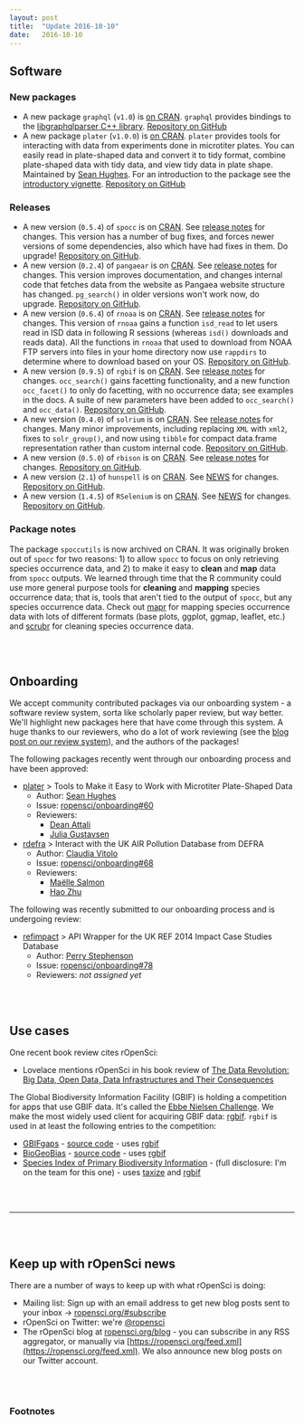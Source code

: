 ```yaml
---
layout: post
title:  "Update 2016-10-10"
date:   2016-10-10
---
```


## Software

### New packages

* A new package `graphql` (`v1.0`) is [on CRAN](https://cran.rstudio.com/web/packages/graphql). `graphql` provides bindings to the [libgraphqlparser C++ library](https://github.com/graphql/libgraphqlparser). [Repository on GitHub][graphql]
* A new package `plater` (`v1.0.0`) is [on CRAN](https://cran.rstudio.com/web/packages/plater). `plater` provides tools for interacting with data from experiments done in microtiter plates.
You can easily read in plate-shaped data and convert it to tidy format, combine plate-shaped data with tidy data, and view tidy data in plate shape. Maintained by [Sean Hughes](https://github.com/seaaan). For an introduction to the package see the [introductory vignette](https://cran.rstudio.com/web/packages/plater/vignettes/plater-basics.html). [Repository on GitHub][plater]

### Releases

* A new version (`0.5.4`) of `spocc` is on [CRAN](https://cran.rstudio.com/web/packages/spocc). See [release notes](https://github.com/ropensci/spocc/releases/tag/v0.5.4) for changes. This version has a number of bug fixes, and forces newer versions of some dependencies, also which have had fixes in them. Do upgrade! [Repository on GitHub][spocc].
* A new version (`0.2.4`) of `pangaear` is on [CRAN](https://cran.rstudio.com/web/packages/pangaear). See [release notes](https://github.com/ropensci/pangaear/releases/tag/v0.2.4) for changes. This version improves documentation, and changes internal code that fetches data from the website as Pangaea website structure has changed. `pg_search()` in older versions won't work now, do upgrade. [Repository on GitHub][pangaear].
* A new version (`0.6.4`) of `rnoaa` is on [CRAN](https://cran.rstudio.com/web/packages/rnoaa). See [release notes](https://github.com/ropensci/rnoaa/releases/tag/v0.6.4) for changes. This version of `rnoaa` gains a function `isd_read` to let users read in ISD data in following R sessions (whereas `isd()` downloads and reads data). All the functions in `rnoaa` that used to download from NOAA FTP servers into files in your home directory now use `rappdirs` to determine where to download based on your OS. [Repository on GitHub][rnoaa].
* A new version (`0.9.5`) of `rgbif` is on [CRAN](https://cran.rstudio.com/web/packages/rgbif). See [release notes](https://github.com/ropensci/rnoaa/releases/tag/v0.9.5) for changes. `occ_search()` gains facetting functionality, and a new function `occ_facet()` to only do facetting, with no occurrence data; see examples in the docs. A suite of new parameters have been added to `occ_search()` and `occ_data()`. [Repository on GitHub][rgbif].
* A new version (`0.4.0`) of `solrium` is on [CRAN](https://cran.rstudio.com/web/packages/solrium). See [release notes](https://github.com/ropensci/rnoaa/releases/tag/v0.4.0) for changes. Many minor improvements, including replacing `XML` with `xml2`, fixes to `solr_group()`, and now using `tibble` for compact data.frame representation rather than custom internal code.  [Repository on GitHub][solrium].
* A new version (`0.5.0`) of `rbison` is on [CRAN](https://cran.rstudio.com/web/packages/rbison). See [release notes](https://github.com/ropensci/rbison/releases/tag/v0.5.0) for changes. [Repository on GitHub][rbison].
* A new version (`2.1`) of `hunspell` is on [CRAN](https://cran.rstudio.com/web/packages/hunspell). See [NEWS](https://github.com/ropensci/hunspell/blob/master/NEWS) for changes. [Repository on GitHub][hunspell].
* A new version (`1.4.5`) of `RSelenium` is on [CRAN](https://cran.rstudio.com/web/packages/RSelenium). See [NEWS](https://github.com/ropensci/RSelenium/blob/master/NEWS) for changes. [Repository on GitHub][RSelenium].

### Package notes

The package `spoccutils` is now archived on CRAN. It was originally broken out of `spocc` for two reasons: 1) to allow `spocc` to focus on only retrieving species occurrence data, and 2) to make it easy to __clean__ and __map__ data from `spocc` outputs. We learned through time that the R community could use more general purpose tools for __cleaning__ and __mapping__ species occurrence data; that is, tools that aren't tied to the output of `spocc`, but any species occurrence data. Check out [mapr][mapr] for mapping species occurrence data with lots of different formats (base plots, ggplot, ggmap, leaflet, etc.) and [scrubr][scrubr] for cleaning species occurrence data.

<br><br>

## Onboarding

We accept community contributed packages via our onboarding system - a software review
system, sorta like scholarly paper review, but way better. We'll highlight new packages
here that have come through this system. A huge thanks to our reviewers, who
do a lot of work reviewing (see the [blog post on our review system](https://ropensci.org/blog/2016/03/28/software-review)), and the authors of the packages!

The following packages recently went through our onboarding process and have been approved:

* [plater][] > Tools to Make it Easy to Work with Microtiter Plate-Shaped Data
    * Author: [Sean Hughes](https://github.com/seaaan)
    * Issue: [ropensci/onboarding#60](https://github.com/ropensci/onboarding/issues/60)
    * Reviewers:
        * [Dean Attali](https://github.com/daattali)
        * [Julia Gustavsen](https://github.com/jooolia)
* [rdefra][] > Interact with the UK AIR Pollution Database from DEFRA
    * Author: [Claudia Vitolo](https://github.com/cvitolo)
    * Issue: [ropensci/onboarding#68](https://github.com/ropensci/onboarding/issues/68)
    * Reviewers:
        * [Maëlle Salmon](https://github.com/masalmon)
        * [Hao Zhu](https://github.com/haozhu233)

The following was recently submitted to our onboarding process and is undergoing review:

* [refimpact][] > API Wrapper for the UK REF 2014 Impact Case Studies Database
    * Author: [Perry Stephenson](https://github.com/perrystephenson)
    * Issue: [ropensci/onboarding#78](https://github.com/ropensci/onboarding/issues/78)
    * Reviewers: _not assigned yet_

<br><br>

## Use cases

One recent book review cites rOpenSci:

* Lovelace mentions rOpenSci in his book review of [The Data Revolution: Big Data, Open Data, Data Infrastructures and Their Consequences](https://doi.org/10.1111/jors.12293)

The Global Biodiversity Information Facility (GBIF) is holding a competition for apps that use GBIF data. It's called the [Ebbe Nielsen Challenge](http://gbif2016.devpost.com/). We make the most widely used client for acquiring GBIF data: [rgbif](https://github.com/ropensci/rgbif). `rgbif` is used in at least the following entries to the competition:

* [GBIFgaps](http://devpost.com/software/gbifgaps) - [source code](https://github.com/jrfep/GBIFgaps) - uses [rgbif][rgbif]
* [BioGeoBias](http://devpost.com/software/biogeobias) - [source code](https://github.com/JanLauGe/BioGeoBias) - uses [rgbif][rgbif]
* [Species Index of Primary Biodiversity Information](http://devpost.com/software/species-index-of-primary-biodiversity-information) - (full disclosure: I'm on the team for this one) - uses [taxize][taxize] and [rgbif][rgbif]

<br><br>

-----------------------------

<br><br>

## Keep up with rOpenSci news

There are a number of ways to keep up with what rOpenSci is doing:

* Mailing list: Sign up with an email address to get new blog posts sent to your inbox -> [ropensci.org/#subscribe](https://ropensci.org/#subscribe)
* rOpenSci on Twitter: we're [@ropensci](https://twitter.com/ropensci)
* The rOpenSci blog at [ropensci.org/blog](https://ropensci.org/blog) - you can subscribe in any RSS aggregator, or manually via [https://ropensci.org/feed.xml](https://ropensci.org/feed.xml). We also announce new blog posts on our Twitter account.

[mapr]: https://github.com/ropensci/mapr
[scrubr]: https://github.com/ropensci/scrubr
[graphql]: https://github.com/ropensci/graphql
[plater]: https://github.com/ropenscilabs/plater
[rdefra]: https://github.com/ropenscilabs/rdefra
[refimpact]: https://github.com/perrystephenson/refimpact
[spocc]: https://github.com/ropensci/spocc
[pangaear]: https://github.com/ropensci/pangaear
[rnoaa]: https://github.com/ropensci/rnoaa
[taxize]: https://github.com/ropensci/taxize
[rgbif]: https://github.com/ropensci/rgbif
[solrium]: https://github.com/ropensci/solrium
[rbison]: https://github.com/ropensci/rbison
[hunspell]: https://github.com/ropensci/hunspell
[RSelenium]: https://github.com/ropensci/RSelenium

<br><br>

### Footnotes

[^1]: Lovelace, R. (2016).  The Data Revolution: Big Data, Open Data, Data Infrastructures and Their Consequences , by Rob Kitchin. 2014. Thousand Oaks, California: Sage Publications. 222+xvii. ISBN: 978-1446287484, $100. . Journal of Regional Science, 56(4), 722–723. <https://doi.org/10.1111/jors.12293>
